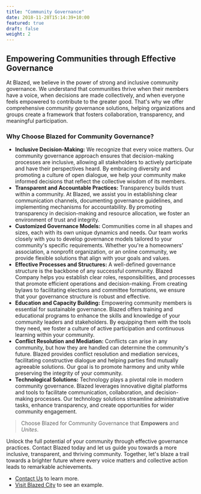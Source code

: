 ```yaml
---
title: "Community Governance"
date: 2018-11-28T15:14:39+10:00
featured: true
draft: false
weight: 2
---
```


## Empowering Communities through Effective Governance


At Blazed, we believe in the power of strong and inclusive community governance. We understand that communities thrive when their members have a voice, when decisions are made collectively, and when everyone feels empowered to contribute to the greater good. That's why we offer comprehensive community governance solutions, helping organizations and groups create a framework that fosters collaboration, transparency, and meaningful participation.

### Why Choose Blazed for Community Governance?

- **Inclusive Decision-Making:** We recognize that every voice matters. Our community governance approach ensures that decision-making processes are inclusive, allowing all stakeholders to actively participate and have their perspectives heard. By embracing diversity and promoting a culture of open dialogue, we help your community make informed decisions that reflect the collective wisdom of its members.
- **Transparent and Accountable Practices:** Transparency builds trust within a community. At Blazed, we assist you in establishing clear communication channels, documenting governance guidelines, and implementing mechanisms for accountability. By promoting transparency in decision-making and resource allocation, we foster an environment of trust and integrity.
- **Customized Governance Models:** Communities come in all shapes and sizes, each with its own unique dynamics and needs. Our team works closely with you to develop governance models tailored to your community's specific requirements. Whether you're a homeowners' association, a nonprofit organization, or an online community, we provide flexible solutions that align with your goals and values.
- **Effective Processes and Structures:** A well-defined governance structure is the backbone of any successful community. Blazed Company helps you establish clear roles, responsibilities, and processes that promote efficient operations and decision-making. From creating bylaws to facilitating elections and committee formations, we ensure that your governance structure is robust and effective.
- **Education and Capacity Building:** Empowering community members is essential for sustainable governance. Blazed offers training and educational programs to enhance the skills and knowledge of your community leaders and stakeholders. By equipping them with the tools they need, we foster a culture of active participation and continuous learning within your community.
- **Conflict Resolution and Mediation:** Conflicts can arise in any community, but how they are handled can determine the community's future. Blazed provides conflict resolution and mediation services, facilitating constructive dialogue and helping parties find mutually agreeable solutions. Our goal is to promote harmony and unity while preserving the integrity of your community.
- **Technological Solutions:** Technology plays a pivotal role in modern community governance. Blazed leverages innovative digital platforms and tools to facilitate communication, collaboration, and decision-making processes. Our technology solutions streamline administrative tasks, enhance transparency, and create opportunities for wider community engagement.

> Choose Blazed for Community Governance that **Empowers** and *Unites*.

Unlock the full potential of your community through effective governance practices. Contact Blazed today and let us guide you towards a more inclusive, transparent, and thriving community. Together, let's blaze a trail towards a brighter future where every voice matters and collective action leads to remarkable achievements.

* [Contact Us](/contact) to learn more.
* [Visit Blazed City](https://blazed.city/) to see an example.